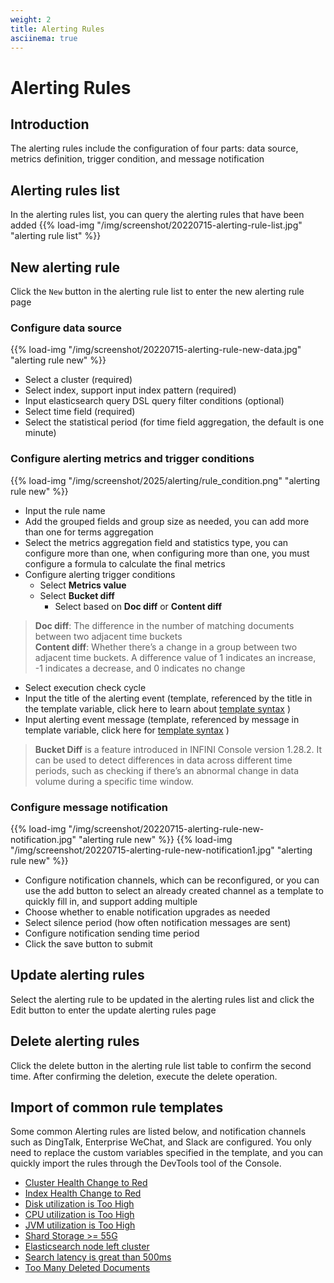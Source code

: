 ```yaml
---
weight: 2
title: Alerting Rules
asciinema: true
---
```


# Alerting Rules

## Introduction

The alerting rules include the configuration of four parts: data source, metrics definition, trigger condition, and message notification

## Alerting rules list

In the alerting rules list, you can query the alerting rules that have been added
{{% load-img "/img/screenshot/20220715-alerting-rule-list.jpg" "alerting rule list" %}}

## New alerting rule

Click the `New` button in the alerting rule list to enter the new alerting rule page

### Configure data source

{{% load-img "/img/screenshot/20220715-alerting-rule-new-data.jpg" "alerting rule new" %}}

- Select a cluster (required)
- Select index, support input index pattern (required)
- Input elasticsearch query DSL query filter conditions (optional)
- Select time field (required)
- Select the statistical period (for time field aggregation, the default is one minute)

### Configure alerting metrics and trigger conditions

{{% load-img "/img/screenshot/2025/alerting/rule_condition.png" "alerting rule new" %}}

- Input the rule name
- Add the grouped fields and group size as needed, you can add more than one for terms aggregation
- Select the metrics aggregation field and statistics type, you can configure more than one, when configuring more than one, you must configure a formula to calculate the final metrics
- Configure alerting trigger conditions
  - Select **Metrics value**
  - Select **Bucket diff**
    - Select based on **Doc diff** or **Content diff**
>**Doc diff**: The difference in the number of matching documents between two adjacent time buckets  
>**Content diff**: Whether there’s a change in a group between two adjacent time buckets. A difference value of 1 indicates an increase, -1 indicates a decrease, and 0 indicates no change
- Select execution check cycle
- Input the title of the alerting event (template, referenced by the title in the template variable, click here to learn about [template syntax](./variables) )
- Input alerting event message (template, referenced by message in template variable, click here for [template syntax](./variables) )
>**Bucket Diff** is a feature introduced in INFINI Console version 1.28.2. It can be used to detect differences in data across different time periods, such as checking if there’s an abnormal change in data volume during a specific time window.
### Configure message notification

{{% load-img "/img/screenshot/20220715-alerting-rule-new-notification.jpg" "alerting rule new" %}}
{{% load-img "/img/screenshot/20220715-alerting-rule-new-notification1.jpg" "alerting rule new" %}}

- Configure notification channels, which can be reconfigured, or you can use the add button to select an already created channel as a template to quickly fill in, and support adding multiple
- Choose whether to enable notification upgrades as needed
- Select silence period (how often notification messages are sent)
- Configure notification sending time period
- Click the save button to submit

## Update alerting rules

Select the alerting rule to be updated in the alerting rules list and click the Edit button to enter the update alerting rules page

## Delete alerting rules

Click the delete button in the alerting rule list table to confirm the second time. After confirming the deletion, execute the delete operation.

## Import of common rule templates

Some common Alerting rules are listed below, and notification channels such as DingTalk, Enterprise WeChat, and Slack are configured. You only need to replace the custom variables specified in the template, and you can quickly import the rules through the DevTools tool of the Console.

- [Cluster Health Change to Red](https://github.com/infinilabs/examples/blob/master/Console/Alerting-rules/Cluster-Health-Change-to-Red.md)
- [Index Health Change to Red](https://github.com/infinilabs/examples/blob/master/Console/Alerting-rules/Index-Health-Change-to-Red.md)
- [Disk utilization is Too High](https://github.com/infinilabs/examples/blob/master/Console/Alerting-rules/Disk-Utilization-is-Too-High.md)
- [CPU utilization is Too High](https://github.com/infinilabs/examples/blob/master/Console/Alerting-rules/CPU-Utilization-is-Too-High.md)
- [JVM utilization is Too High](https://github.com/infinilabs/examples/blob/master/Console/Alerting-rules/JVM-Utilization-is-Too-High.md)
- [Shard Storage >= 55G](https://github.com/infinilabs/examples/blob/master/Console/Alerting-rules/Shard-Storage-gte-55G.md)
- [Elasticsearch node left cluster](https://github.com/infinilabs/examples/blob/master/Console/Alerting-rules/Elasticsearch-Node-Left-Cluster.md)
- [Search latency is great than 500ms](https://github.com/infinilabs/examples/blob/master/Console/Alerting-rules/Search-Latency-gte-500ms.md)
- [Too Many Deleted Documents](https://github.com/infinilabs/examples/blob/master/Console/Alerting-rules/Too-Many-Deleted-Documents.md)
